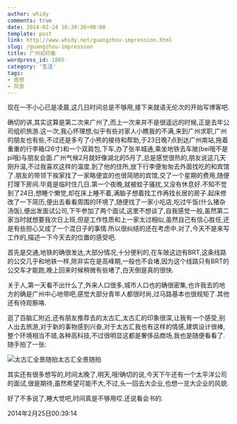 ```yaml
---
author: whidy
comments: true
date: 2014-02-24 16:39:26+00:00
template: post
link: http://www.whidy.net/guangzhou-impression.html
slug: /guangzhou-impression
title: 广州初印象
wordpress_id: 1865
category: '生活'
tags:
- 感想
- 风景
---
```


现在一不小心已是凌晨,这几日时间总是不够用,接下来就语无伦次的开始写博客吧.

确切的讲,其实这算是第二次来广州了,而上一次来并不是很遥远的时候,正是去年公司组织旅游.这一次,我心怀理想,似乎有些对家人小瞧我的不满,来到广州求职,广州的朋友也有些,不过还是多亏了小熊的接待和帮助,于23日晚7点到达广州南站,拖着重重的行李箱(26寸)和一个双肩包,下车,办了张羊城通,乘坐地铁去车陂(bei哦不是pi哦)与朋友会面.广州气候2月就好像湖北的5月了,总是感觉很热的,朋友说这几天刚升温,不过我喜欢这样的温度.到了他的住所,放下行李便匆匆去外面找吃的和宾馆了.朋友的带领下挨家找了一家略便宜的也很简陋的宾馆,交了一个星期的费用,随便打理下房间.毕竟是临时住几日.第一个夜晚,就被蚊子骚扰,又没有休息好.不知不觉到了24日,想睡个懒觉,却在床上睡不着,满脑子想着找工作再找长居的房子.起床修改了一下简历,便出去看看周围的环境了,随便找了一家小吃店,吃过午饭(什么猪杂汤饭),便出发面试公司,下午参加了两个面试,这里不想谈了,自我感觉一般,虽然第二家当时就想要我次日上班,但是工作性质和上一家太过相似,虽然自己有信心胜任,还是有些担心又成了一个混日子的事情.所以很纠结的还在考虑中.对了,今天不是来写工作的,描述一下今天去的位置的感受吧.

首先是交通,地铁的确很发达,大部分情况,十分便利的,在车陂这边有BRT,这条线路的公交几乎和地铁一样,除非实在是高峰期,一般也不会堵,因为这个线路只有BRT的公交车才能跑,晚上回来时候稍微有些堵了,白天倒是真的很快.

关于人,第一天看不出什么了,外来人口很多,城市人口也的确很密集,也许我去的地方的确是广州中心地带吧,感觉大部分青年人都很时尚,过马路基本也很规矩了.其他还有待观察咯.

逛了百脑汇附近,还有朋友推荐去的太古汇,太古汇的印象很深,让我有一个感受,别人出去旅游,对于新的事物感到兴奋,对于太古汇我也有这样的情感,建筑设计很棒,整个环境相当不错,各种高科技,不过很明显这都是奢侈品商场,我也是随便看看了.随手拍了一张:

![太古汇全景随拍太古汇全景随拍](https://www.whidy.net/wp-content/uploads/2014/02/taiguhui-400x107.jpg)

其实还有很多想写的,时间太晚了,明天,哦!确切的说,今天下午还有一个太平洋公司的面试,很是期待,虽然希望可能不大,不过,头一回去大企业,也想一览大企业的风貌.

好了不多说了,睡大觉吧,时间真是不够用哎.还说看会书的.

2014年2月25日00:39:14
